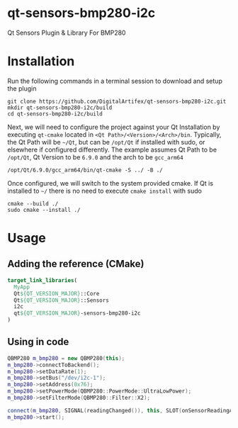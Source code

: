 # qt-sensors-bmp280-i2c
Qt Sensors Plugin &amp; Library For BMP280

# Installation

Run the following commands in a terminal session to download and setup the plugin
```console
git clone https://github.com/DigitalArtifex/qt-sensors-bmp280-i2c.git
mkdir qt-sensors-bmp280-i2c/build
cd qt-sensors-bmp280-i2c/build
```

Next, we will need to configure the project against your Qt Installation by executing `qt-cmake` located in `<Qt Path>/<Version>/<Arch>/bin`. Typically, the Qt Path will be `~/Qt`, but can be `/opt/Qt` if installed with sudo, or elsewhere if configured differently. The example assumes Qt Path to be `/opt/Qt`, Qt Version to be `6.9.0` and the arch to be `gcc_arm64`

```
/opt/Qt/6.9.0/gcc_arm64/bin/qt-cmake -S ../ -B ./
```

Once configured, we will switch to the system provided cmake. If Qt is installed to `~/` there is no need to execute `cmake install` with sudo

```
cmake --build ./
sudo cmake --install ./
```

# Usage

## Adding the reference (CMake)

```cmake
target_link_libraries(
  MyApp
  Qt${QT_VERSION_MAJOR}::Core
  Qt${QT_VERSION_MAJOR}::Sensors
  i2c
  qt${QT_VERSION_MAJOR}-sensors-bmp280-i2c
)
```

## Using in code

```cpp
QBMP280 m_bmp280 = new QBMP280(this);
m_bmp280->connectToBackend();
m_bmp280->setDataRate(1);
m_bmp280->setBus("/dev/i2c-1");
m_bmp280->setAddress(0x76);
m_bmp280->setPowerMode(QBMP280::PowerMode::UltraLowPower);
m_bmp280->setFilterMode(QBMP280::Filter::X2);

connect(m_bmp280, SIGNAL(readingChanged()), this, SLOT(onSensorReadingAvailable()));
m_bmp280->start();
```
